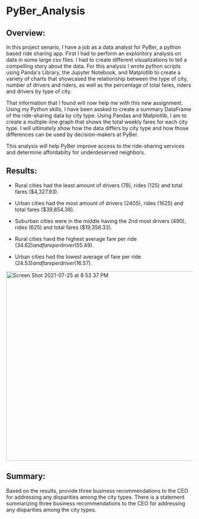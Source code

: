 # PyBer_Analysis

## Overview: 

In this project senario, I have a job as a data analyst for PyBer, a python based ride sharing app. First I had to perform an exploritory analysis on data in some large csv files. I had to create different visualizations to tell a compelling story about the data. For this analysis I wrote python scripts using Panda's Library, the Jupyter Notebook, and Matplotlib to create a variety of charts that showcased the relationship between the type of city, number of drivers and riders, as well as the percentage of total fares, riders and drivers by type of city.

That information that I found will now help me with this new assignment. Using my Python skills, I have been assked to create a summary DataFrame of the ride-sharing data by city type. Using Pandas and Matplotlib, I am to create a multiple-line graph that shows the total weekly fares for each city type. I will ultimately show how the data differs by city type and how those differences can be used by decision-makers at PyBer.

This analysis will help PyBer improve access to the ride-sharing services and determine affordabilty for underdeserved neighbors.

## Results: 
* Rural cities had the least amount of drivers (78), rides (125)	and total fares ($4,327.93).
* Urban cities had the most amount of drivers (2405), rides (1625) and total fares ($39,854.38).
* Suburban cities were in the middle having the 2nd most drivers (490), rides (625) and total fares ($19,356.33).

* Rural cities havd the highest average fare per ride ($34.62) and fare per driver ($55.49).
* Urban cities had the lowest average of fare per ride ($24.53) and fare per driver ($16.57).

<img width="510" alt="Screen Shot 2021-07-25 at 8 53 37 PM" src="https://user-images.githubusercontent.com/85847344/126930879-d21df2b7-a84f-452c-a1d5-b2973cf2d0d1.png">

## Summary: 
Based on the results, provide three business recommendations to the CEO for addressing any disparities among the city types.
There is a statement summarizing three business recommendations to the CEO for addressing any disparities among the city types.
